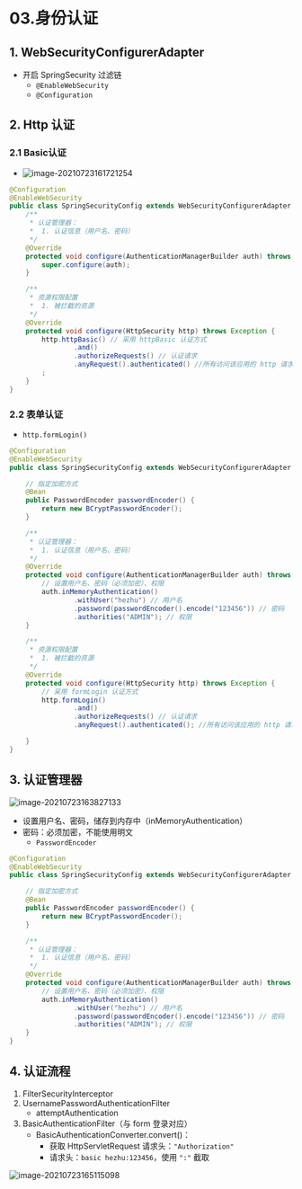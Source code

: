 # 03.身份认证

## 1. WebSecurityConfigurerAdapter

- 开启 SpringSecurity 过滤链
  - `@EnableWebSecurity`
  - `@Configuration`

## 2. Http 认证

### 2.1 Basic认证

- ![image-20210723161721254](D:\2.projects\Java\SpringSecurity\1.Note\img\image-20210723161721254.png)

```java
@Configuration
@EnableWebSecurity
public class SpringSecurityConfig extends WebSecurityConfigurerAdapter {
    /**
     * 认证管理器：
     *  1. 认证信息（用户名、密码）
     */
    @Override
    protected void configure(AuthenticationManagerBuilder auth) throws Exception {
        super.configure(auth);
    }

    /**
     * 资源权限配置
     *  1. 被拦截的资源
     */
    @Override
    protected void configure(HttpSecurity http) throws Exception {
        http.httpBasic() // 采用 httpBasic 认证方式
                .and()
                .authorizeRequests() // 认证请求
                .anyRequest().authenticated() //所有访问该应用的 http 请求，都需要身份认证才可以访问
        ;
    }
}
```

### 2.2 表单认证

- `http.formLogin()`

```java
@Configuration
@EnableWebSecurity
public class SpringSecurityConfig extends WebSecurityConfigurerAdapter {

    // 指定加密方式
    @Bean
    public PasswordEncoder passwordEncoder() {
        return new BCryptPasswordEncoder();
    }

    /**
     * 认证管理器：
     *  1. 认证信息（用户名、密码）
     */
    @Override
    protected void configure(AuthenticationManagerBuilder auth) throws Exception {
        // 设置用户名、密码（必须加密）、权限
        auth.inMemoryAuthentication()
                .withUser("hezhu") // 用户名
                .password(passwordEncoder().encode("123456")) // 密码
                .authorities("ADMIN"); // 权限
    }

    /**
     * 资源权限配置
     *  1. 被拦截的资源
     */
    @Override
    protected void configure(HttpSecurity http) throws Exception {
        // 采用 formLogin 认证方式
        http.formLogin()
                .and()
                .authorizeRequests() // 认证请求
                .anyRequest().authenticated(); //所有访问该应用的 http 请求，都需要身份认证才可以访问

    }
}
```



## 3. 认证管理器

![image-20210723163827133](D:\2.projects\Java\SpringSecurity\1.Note\img\image-20210723163827133.png)

- 设置用户名、密码，储存到内存中（inMemoryAuthentication）
- 密码：必须加密，不能使用明文
  - `PasswordEncoder`

```java
@Configuration
@EnableWebSecurity
public class SpringSecurityConfig extends WebSecurityConfigurerAdapter {

    // 指定加密方式
    @Bean
    public PasswordEncoder passwordEncoder() {
        return new BCryptPasswordEncoder();
    }

    /**
     * 认证管理器：
     *  1. 认证信息（用户名、密码）
     */
    @Override
    protected void configure(AuthenticationManagerBuilder auth) throws Exception {
        // 设置用户名、密码（必须加密）、权限
        auth.inMemoryAuthentication()
                .withUser("hezhu") // 用户名
                .password(passwordEncoder().encode("123456")) // 密码
                .authorities("ADMIN"); // 权限
    }
}
```

## 4. 认证流程

1. FilterSecurityInterceptor
2. UsernamePasswordAuthenticationFilter
   - attemptAuthentication
3. BasicAuthenticationFilter（与 form 登录对应）
   - BasicAuthenticationConverter.convert()：
     - 获取 HttpServletRequest 请求头：`"Authorization"`
     - 请求头：`basic hezhu:123456`，使用 `":"` 截取



![image-20210723165115098](D:\2.projects\Java\SpringSecurity\1.Note\img\image-20210723165115098.png)























































